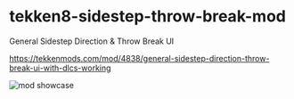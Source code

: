 # tekken8-sidestep-throw-break-mod

General Sidestep Direction &amp; Throw Break UI

https://tekkenmods.com/mod/4838/general-sidestep-direction-throw-break-ui-with-dlcs-working

![mod showcase](./img/1.png)
